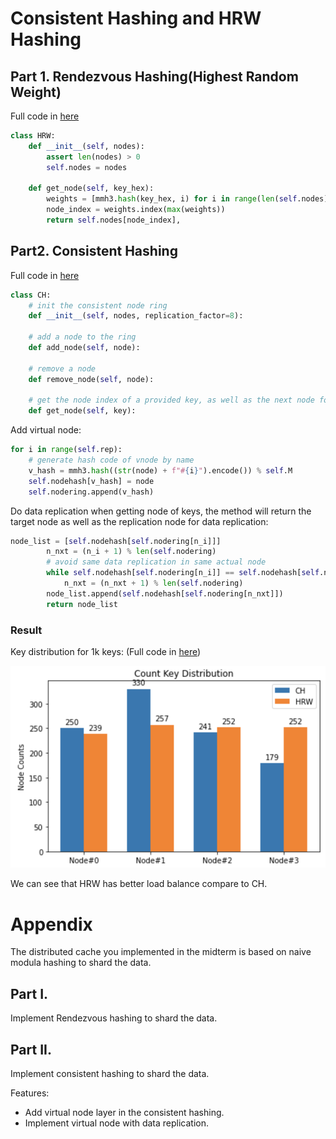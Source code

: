 # Consistent Hashing and HRW Hashing

## Part 1. Rendezvous Hashing(Highest Random Weight)

Full code in [here](RendezvousHashing.py)

```python
class HRW:
    def __init__(self, nodes):
        assert len(nodes) > 0
        self.nodes = nodes

    def get_node(self, key_hex):
        weights = [mmh3.hash(key_hex, i) for i in range(len(self.nodes))]
        node_index = weights.index(max(weights))
        return self.nodes[node_index],
```

## Part2. Consistent Hashing

Full code in [here](ConsistentHashing.py)
```python
class CH:
    # init the consistent node ring
    def __init__(self, nodes, replication_factor=8):

    # add a node to the ring
    def add_node(self, node):

    # remove a node
    def remove_node(self, node):

    # get the node index of a provided key, as well as the next node for data replication
    def get_node(self, key):
```

Add virtual node:
```python
for i in range(self.rep):
    # generate hash code of vnode by name
    v_hash = mmh3.hash((str(node) + f"#{i}").encode()) % self.M
    self.nodehash[v_hash] = node
    self.nodering.append(v_hash)
```

Do data replication when getting node of keys, the method will return the target node as well as the replication node
 for data replication:
```python
node_list = [self.nodehash[self.nodering[n_i]]]
        n_nxt = (n_i + 1) % len(self.nodering)
        # avoid same data replication in same actual node
        while self.nodehash[self.nodering[n_i]] == self.nodehash[self.nodering[n_nxt]]:
            n_nxt = (n_nxt + 1) % len(self.nodering)
        node_list.append(self.nodehash[self.nodering[n_nxt]])
        return node_list
```

### Result

Key distribution for 1k keys:
(Full code in [here](distribution_test.ipynb))

![alt](result.png)

We can see that HRW has better load balance compare to CH.


# Appendix

The distributed cache you implemented in the midterm is based on naive modula hashing to shard the data.

## Part I.

Implement Rendezvous hashing to shard the data.


## Part II.

Implement consistent hashing to shard the data.

Features:

* Add virtual node layer in the consistent hashing.
* Implement virtual node with data replication. 
